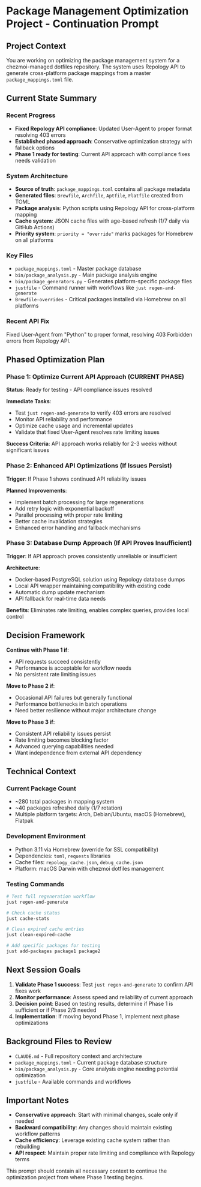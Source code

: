 # Package Management Optimization Project - Continuation Prompt

## Project Context

You are working on optimizing the package management system for a chezmoi-managed dotfiles repository. The system uses Repology API to generate cross-platform package mappings from a master `package_mappings.toml` file.

## Current State Summary

### Recent Progress
- **Fixed Repology API compliance**: Updated User-Agent to proper format resolving 403 errors
- **Established phased approach**: Conservative optimization strategy with fallback options
- **Phase 1 ready for testing**: Current API approach with compliance fixes needs validation

### System Architecture
- **Source of truth**: `package_mappings.toml` contains all package metadata
- **Generated files**: `Brewfile`, `Archfile`, `Aptfile`, `Flatfile` created from TOML
- **Package analysis**: Python scripts using Repology API for cross-platform mapping
- **Cache system**: JSON cache files with age-based refresh (1/7 daily via GitHub Actions)
- **Priority system**: `priority = "override"` marks packages for Homebrew on all platforms

### Key Files
- `package_mappings.toml` - Master package database
- `bin/package_analysis.py` - Main package analysis engine
- `bin/package_generators.py` - Generates platform-specific package files
- `justfile` - Command runner with workflows like `just regen-and-generate`
- `Brewfile-overrides` - Critical packages installed via Homebrew on all platforms

### Recent API Fix
Fixed User-Agent from "Python" to proper format, resolving 403 Forbidden errors from Repology API.

## Phased Optimization Plan

### Phase 1: Optimize Current API Approach (CURRENT PHASE)
**Status**: Ready for testing - API compliance issues resolved

**Immediate Tasks**:
- Test `just regen-and-generate` to verify 403 errors are resolved
- Monitor API reliability and performance
- Optimize cache usage and incremental updates
- Validate that fixed User-Agent resolves rate limiting issues

**Success Criteria**: API approach works reliably for 2-3 weeks without significant issues

### Phase 2: Enhanced API Optimizations (If Issues Persist)
**Trigger**: If Phase 1 shows continued API reliability issues

**Planned Improvements**:
- Implement batch processing for large regenerations
- Add retry logic with exponential backoff
- Parallel processing with proper rate limiting
- Better cache invalidation strategies
- Enhanced error handling and fallback mechanisms

### Phase 3: Database Dump Approach (If API Proves Insufficient)
**Trigger**: If API approach proves consistently unreliable or insufficient

**Architecture**:
- Docker-based PostgreSQL solution using Repology database dumps
- Local API wrapper maintaining compatibility with existing code
- Automatic dump update mechanism
- API fallback for real-time data needs

**Benefits**: Eliminates rate limiting, enables complex queries, provides local control

## Decision Framework

**Continue with Phase 1 if**:
- API requests succeed consistently
- Performance is acceptable for workflow needs
- No persistent rate limiting issues

**Move to Phase 2 if**:
- Occasional API failures but generally functional
- Performance bottlenecks in batch operations
- Need better resilience without major architecture change

**Move to Phase 3 if**:
- Consistent API reliability issues persist
- Rate limiting becomes blocking factor
- Advanced querying capabilities needed
- Want independence from external API dependency

## Technical Context

### Current Package Count
- ~280 total packages in mapping system
- ~40 packages refreshed daily (1/7 rotation)
- Multiple platform targets: Arch, Debian/Ubuntu, macOS (Homebrew), Flatpak

### Development Environment
- Python 3.11 via Homebrew (override for SSL compatibility)
- Dependencies: `toml`, `requests` libraries
- Cache files: `repology_cache.json`, `debug_cache.json`
- Platform: macOS Darwin with chezmoi dotfiles management

### Testing Commands
```bash
# Test full regeneration workflow
just regen-and-generate

# Check cache status
just cache-stats

# Clean expired cache entries
just clean-expired-cache

# Add specific packages for testing
just add-packages package1 package2
```

## Next Session Goals

1. **Validate Phase 1 success**: Test `just regen-and-generate` to confirm API fixes work
2. **Monitor performance**: Assess speed and reliability of current approach
3. **Decision point**: Based on testing results, determine if Phase 1 is sufficient or if Phase 2/3 needed
4. **Implementation**: If moving beyond Phase 1, implement next phase optimizations

## Background Files to Review

- `CLAUDE.md` - Full repository context and architecture
- `package_mappings.toml` - Current package database structure
- `bin/package_analysis.py` - Core analysis engine needing potential optimization
- `justfile` - Available commands and workflows

## Important Notes

- **Conservative approach**: Start with minimal changes, scale only if needed
- **Backward compatibility**: Any changes should maintain existing workflow patterns
- **Cache efficiency**: Leverage existing cache system rather than rebuilding
- **API respect**: Maintain proper rate limiting and compliance with Repology terms

This prompt should contain all necessary context to continue the optimization project from where Phase 1 testing begins.